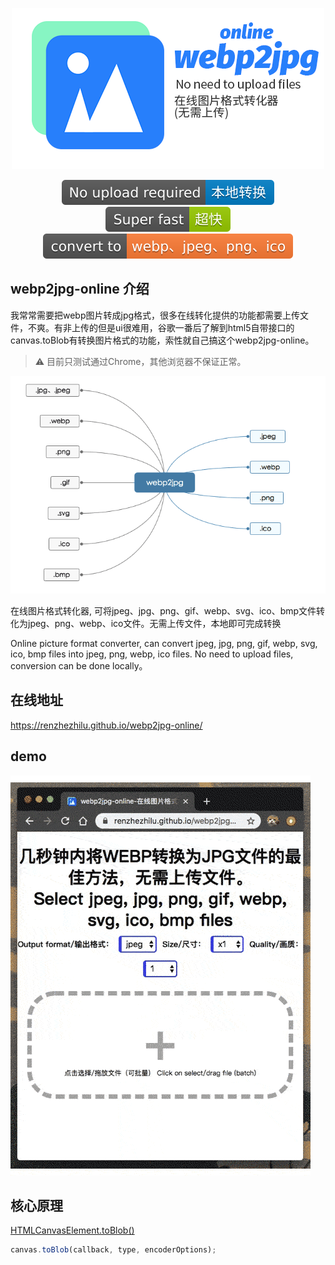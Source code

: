 <center>

![title](./images/og_image.png)

<!-- from shields.io/ -->

![title](./images/badges/01.svg)
![title](./images/badges/02.svg)
![title](./images/badges/03.svg)

</center>

## webp2jpg-online 介绍

我常常需要把webp图片转成jpg格式，很多在线转化提供的功能都需要上传文件，不爽。有非上传的但是ui很难用，谷歌一番后了解到html5自带接口的canvas.toBlob有转换图片格式的功能，索性就自己搞这个webp2jpg-online。

> ⚠️ 目前只测试通过Chrome，其他浏览器不保证正常。

![title](./images/og_image02.png)

在线图片格式转化器, 可将jpeg、jpg、png、gif、webp、svg、ico、bmp文件转化为jpeg、png、webp、ico文件。无需上传文件，本地即可完成转换

Online picture format converter, can convert jpeg, jpg, png, gif, webp, svg, ico, bmp files into jpeg, png, webp, ico files. No need to upload files, conversion can be done locally。

## 在线地址

https://renzhezhilu.github.io/webp2jpg-online/

## demo

![demo](./images/demo.gif)

## 核心原理

[HTMLCanvasElement.toBlob()](https://developer.mozilla.org/zh-CN/docs/Web/API/HTMLCanvasElement/toBlob)

``` javascript
canvas.toBlob(callback, type, encoderOptions);
```

